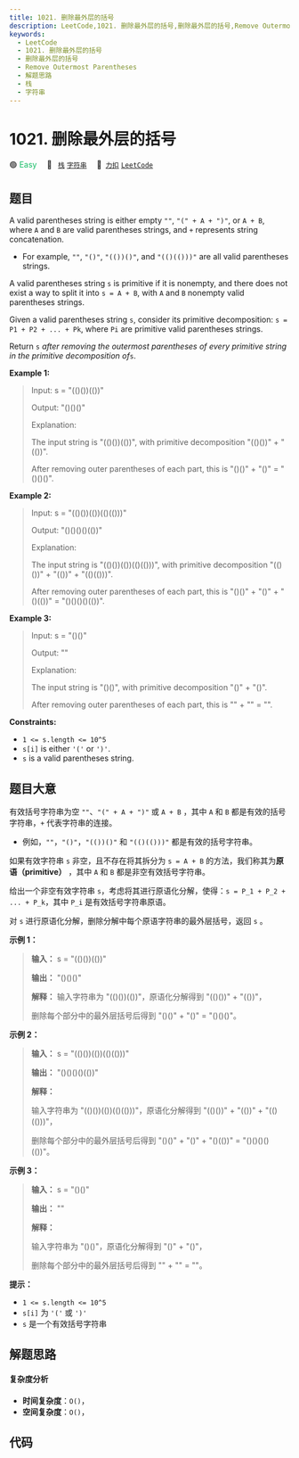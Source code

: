 ```yaml
---
title: 1021. 删除最外层的括号
description: LeetCode,1021. 删除最外层的括号,删除最外层的括号,Remove Outermost Parentheses,解题思路,栈,字符串
keywords:
  - LeetCode
  - 1021. 删除最外层的括号
  - 删除最外层的括号
  - Remove Outermost Parentheses
  - 解题思路
  - 栈
  - 字符串
---
```


# 1021. 删除最外层的括号

🟢 <font color=#15bd66>Easy</font>&emsp; 🔖&ensp; [`栈`](/tag/stack.md) [`字符串`](/tag/string.md)&emsp; 🔗&ensp;[`力扣`](https://leetcode.cn/problems/remove-outermost-parentheses) [`LeetCode`](https://leetcode.com/problems/remove-outermost-parentheses)

## 题目

A valid parentheses string is either empty `""`, `"(" + A + ")"`, or `A + B`,
where `A` and `B` are valid parentheses strings, and `+` represents string
concatenation.

  * For example, `""`, `"()"`, `"(())()"`, and `"(()(()))"` are all valid parentheses strings.

A valid parentheses string `s` is primitive if it is nonempty, and there does
not exist a way to split it into `s = A + B`, with `A` and `B` nonempty valid
parentheses strings.

Given a valid parentheses string `s`, consider its primitive decomposition: `s
= P1 + P2 + ... + Pk`, where `Pi` are primitive valid parentheses strings.

Return `s` _after removing the outermost parentheses of every primitive string
in the primitive decomposition of_`s`.



**Example 1:**

> Input: s = "(()())(())"
> 
> Output: "()()()"
> 
> Explanation: 
> 
> The input string is "(()())(())", with primitive decomposition "(()())" + "(())".
> 
> After removing outer parentheses of each part, this is "()()" + "()" = "()()()".

**Example 2:**

> Input: s = "(()())(())(()(()))"
> 
> Output: "()()()()(())"
> 
> Explanation: 
> 
> The input string is "(()())(())(()(()))", with primitive decomposition "(()())" + "(())" + "(()(()))".
> 
> After removing outer parentheses of each part, this is "()()" + "()" + "()(())" = "()()()()(())".

**Example 3:**

> Input: s = "()()"
> 
> Output: ""
> 
> Explanation: 
> 
> The input string is "()()", with primitive decomposition "()" + "()".
> 
> After removing outer parentheses of each part, this is "" + "" = "".

**Constraints:**

  * `1 <= s.length <= 10^5`
  * `s[i]` is either `'('` or `')'`.
  * `s` is a valid parentheses string.


## 题目大意

有效括号字符串为空 `""`、`"(" + A + ")"` 或 `A + B` ，其中 `A` 和 `B` 都是有效的括号字符串，`+`
代表字符串的连接。

  * 例如，`""`，`"()"`，`"(())()"` 和 `"(()(()))"` 都是有效的括号字符串。

如果有效字符串 `s` 非空，且不存在将其拆分为 `s = A + B` 的方法，我们称其为**原语（primitive）** ，其中 `A` 和 `B`
都是非空有效括号字符串。

给出一个非空有效字符串 `s`，考虑将其进行原语化分解，使得：`s = P_1 + P_2 + ... + P_k`，其中 `P_i`
是有效括号字符串原语。

对 `s` 进行原语化分解，删除分解中每个原语字符串的最外层括号，返回 `s` 。

**示例 1：**

> 
> 
> 
> 
> 
> **输入：** s = "(()())(())"
> 
> **输出：** "()()()"
> 
> **解释：** 输入字符串为 "(()())(())"，原语化分解得到 "(()())" + "(())"，
> 
> 删除每个部分中的最外层括号后得到 "()()" + "()" = "()()()"。

**示例 2：**

> 
> 
> 
> 
> 
> **输入：** s = "(()())(())(()(()))"
> 
> **输出：** "()()()()(())"
> 
> **解释：**
> 
> 输入字符串为 "(()())(())(()(()))"，原语化分解得到 "(()())" + "(())" + "(()(()))"，
> 
> 删除每个部分中的最外层括号后得到 "()()" + "()" + "()(())" = "()()()()(())"。
> 
> 

**示例 3：**

> 
> 
> 
> 
> 
> **输入：** s = "()()"
> 
> **输出：** ""
> 
> **解释：**
> 
> 输入字符串为 "()()"，原语化分解得到 "()" + "()"，
> 
> 删除每个部分中的最外层括号后得到 "" + "" = ""。
> 
> 

**提示：**

  * `1 <= s.length <= 10^5`
  * `s[i]` 为 `'('` 或 `')'`
  * `s` 是一个有效括号字符串


## 解题思路

#### 复杂度分析

- **时间复杂度**：`O()`，
- **空间复杂度**：`O()`，

## 代码

```javascript

```